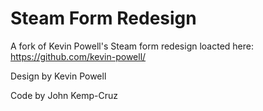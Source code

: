 # Steam Form Redesign
A fork of Kevin Powell's Steam form redesign loacted here: https://github.com/kevin-powell/

Design by Kevin Powell

Code by John Kemp-Cruz